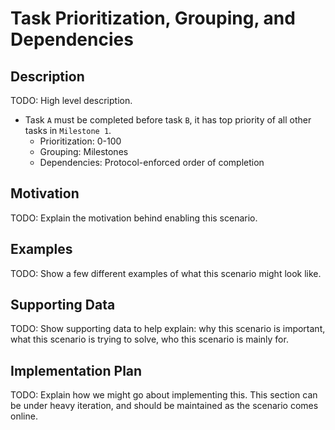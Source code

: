 # Task Prioritization, Grouping, and Dependencies  
## Description  
TODO: High level description.  
* Task `A` must be completed before task `B`, it has top priority of all other tasks in `Milestone 1`.  
  * Prioritization: 0-100  
  * Grouping: Milestones  
  * Dependencies: Protocol-enforced order of completion  

## Motivation  
TODO: Explain the motivation behind enabling this scenario.  

## Examples  
TODO: Show a few different examples of what this scenario might look like.  

## Supporting Data  
TODO: Show supporting data to help explain: why this scenario is important, what this scenario is trying to solve, who this scenario is mainly for.  

## Implementation Plan  
TODO: Explain how we might go about implementing this. This section can be under heavy iteration, and should be maintained as the scenario comes online.  
